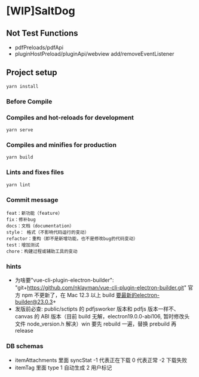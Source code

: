 # [WIP]SaltDog

## Not Test Functions

-   pdfPreloads/pdfApi
-   pluginHostPreload/pluginApi/webview add/removeEventListener

## Project setup

```
yarn install
```

### Before Compile

### Compiles and hot-reloads for development

```
yarn serve
```

### Compiles and minifies for production

```
yarn build
```

### Lints and fixes files

```
yarn lint
```

### Commit message

```
feat：新功能（feature）
fix：修补bug
docs：文档（documentation）
style： 格式（不影响代码运行的变动）
refactor：重构（即不是新增功能，也不是修改bug的代码变动）
test：增加测试
chore：构建过程或辅助工具的变动
```

### hints

-   为啥要"vue-cli-plugin-electron-builder": "git+https://github.com/nklayman/vue-cli-plugin-electron-builder.git"
    官方 npm 不更新了，在 Mac 12.3 以上 build 要最新的electron-builder@23.0.3+
-   发版前必查: public/sctipts 的 pdfjsworker 版本和 pdfjs 版本一样不、canvas 的 ABI 版本（目前 build 无解，electron19.0.0-abi106, 暂时修改头文件 node_version.h 解决）win 要先 rebuild 一遍，替换 prebuild 再 release

### DB schemas

-   itemAttachments 里面 syncStat -1 代表正在下载 0 代表正常 -2 下载失败
-   itemTag 里面 type 1 自动生成 2 用户标记
